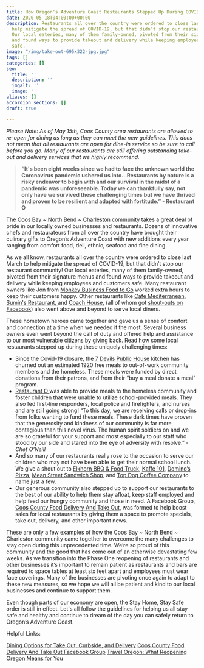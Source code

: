 ```yaml
---
title: How Oregon’s Adventure Coast Restaurants Stepped Up During COVID-19 Crisis
date: 2020-05-18T04:00:00+00:00
description: Restaurants all over the country were ordered to close last March to
  help mitigate the spread of COVID-19, but that didn’t stop our restaurant community!
  Our local eateries, many of them family-owned, pivoted from their signature menus
  and found ways to provide takeout and delivery while keeping employees and customers
  safe.
image: "/img/take-out-695x322-jpg.jpg"
tags: []
categories: []
seo:
  title: ''
  description: ''
  imgalt: ''
  image: ''
aliases: []
accordion_sections: []
draft: true

---
```

_Please Note: As of May 15th, Coos County area restaurants are allowed to re-open for dining as long as they can meet the new guidelines. This does not mean that all restaurants are open for dine-in service so be sure to call before you go. Many of our restaurants are still offering outstanding take-out and delivery services that we highly recommend._

> **“It's been eight weeks since we had to face the unknown world the Coronavirus pandemic ushered us into...Restaurants by nature is a risky endeavor to begin with and our survival in the midst of a pandemic was unforeseeable. Today we can thankfully say, not only have we survived these challenging times but we have thrived and proven to be resilient and adapted with fortitude.” - Restaurant O**

[The Coos Bay \~ North Bend \~ Charleston community ](https://www.oregonsadventurecoast.com/our-area/)takes a great deal of pride in our locally owned businesses and restaurants. Dozens of innovative chefs and restaurateurs from all over the country have brought their culinary gifts to Oregon’s Adventure Coast with new additions every year ranging from comfort food, deli, ethnic, seafood and fine dining.

As we all know, restaurants all over the country were ordered to close last March to help mitigate the spread of COVID-19, but that didn’t stop our restaurant community! Our local eateries, many of them family-owned, pivoted from their signature menus and found ways to provide takeout and delivery while keeping employees and customers safe. Many restaurant owners like Jon from [Monkey Business Food to Go](https://www.facebook.com/MonkeyBusinessFoodToGo/) worked extra hours to keep their customers happy. Other restaurants like [Cafe Mediterranean](), [Sumin's Restaurant, ](https://suminscoosbay.com/)and [Coach House](https://www.thecoachhousecoosbayor.com/), (all of whom got [shout-outs on Facebook](https://www.facebook.com/OregonsAdventureCoast/photos/a.207518371691/10158297483436692/?type=3&theater)) also went above and beyond to serve local diners.

These hometown heroes came together and gave us a sense of comfort and connection at a time when we needed it the most. Several business owners even went beyond the call of duty and offered help and assistance to our most vulnerable citizens by giving back. Read how some local restaurants stepped up during these uniquely challenging times:

* Since the Covid-19 closure, the[ 7 Devils Public House](https://www.7devilsbrewery.com/public-house.html#/) kitchen has churned out an estimated 1920 free meals to out-of-work community members and the homeless. These meals were funded by direct donations from their patrons, and from their “buy a meal donate a meal” program.
* [Restaurant O ](https://www.restauranto.us/)was able to provide meals to the homeless community and foster children that were unable to utilize school-provided meals. They also fed first-line responders, local police and firefighters, and nurses and are still going strong! “To this day, we are receiving calls or drop-ins from folks wanting to fund these meals. These dark times have proven that the generosity and kindness of our community is far more contagious than this novel virus. The human spirit soldiers on and we are so grateful for your support and most especially to our staff who stood by our side and stared into the eye of adversity with resolve.” - _Chef O’Neill_
* And so many of our restaurants really rose to the occasion to serve our children who may not have been able to get their normal school lunch. We give a shout out to [Elkhorn BBQ & Food Truck](https://www.facebook.com/elkhornbbq/), [Kaffe 101](https://www.facebook.com/kaffe.101/), [Domino’s Pizza](https://www.facebook.com/Dominos-Coos-Bay-7261-105984417536283/), [Mean Street Sandwich Shop](https://www.facebook.com/MeanStreetCoosBay/), and [Top Dog Coffee Company](https://www.facebook.com/TopDogCoffeeCompany/) to name just a few.
* Our generous community also stepped up to support our restaurants to the best of our ability to help them stay afloat, keep staff employed and help feed our hungry community and those in need. A Facebook Group, [Coos County Food Delivery And Take Out](https://www.facebook.com/groups/2757874947622484/about/), was formed to help boost sales for local restaurants by giving them a space to promote specials, take out, delivery, and other important news.

These are only a few examples of how the Coos Bay \~ North Bend \~ Charleston community came together to overcome the many challenges to stay open during this unprecedented time. We’re so proud of this community and the good that has come out of an otherwise devastating few weeks. As we transition into the Phase One reopening of restaurants and other businesses it’s important to remain patient as restaurants and bars are required to space tables at least six feet apart and employees must wear face coverings. Many of the businesses are pivoting once again to adapt to these new measures, so we hope we will all be patient and kind to our local businesses and continue to support them.

Even though parts of our economy are open, the Stay Home, Stay Safe order is still in effect. Let's all follow the guidelines for helping us all stay safe and healthy and continue to dream of the day you can safely return to Oregon’s Adventure Coast.

Helpful Links:

[Dining Options for Take Out, Curbside, and Delivery](https://www.oregonsadventurecoast.com/dining-options-takeout/)
[Coos County Food Delivery And Take Out Facebook Group](https://www.facebook.com/groups/2757874947622484/about/)
[Travel Oregon: What Reopening Oregon Means for You](https://traveloregon.com/things-to-do/what-reopening-oregon-means-for-you/?utm_source=Facebook&utm_campaign=General&utm_medium=social&utm_content=PromotedPost&utm_term=TravelOregon&fbclid=IwAR3xMUDeX5AoNocKv6zJZsMyp1iF3qtUunxpzCNdp-ByO6pqkjbcS5F6MT8)